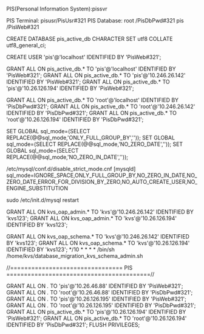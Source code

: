 PIS(Personal Information System):pissvr

PIS Terminal: 
pisusr/PisUsr#321
PIS Database:
root /PisDbPwd#321
pis  /PisWeb#321


CREATE DATABASE pis_active_db CHARACTER SET utf8 COLLATE utf8_general_ci;

CREATE USER 'pis'@'localhost' IDENTIFIED BY 'PisWeb#321';

GRANT ALL ON pis_active_db.* TO 'pis'@'localhost' IDENTIFIED BY 'PisWeb#321';
GRANT ALL ON pis_active_db.* TO 'pis'@'10.246.26.142' IDENTIFIED BY 'PisWeb#321';
GRANT ALL ON pis_active_db.* TO 'pis'@'10.26.126.194' IDENTIFIED BY 'PisWeb#321';

GRANT ALL ON pis_active_db.* TO 'root'@'localhost' IDENTIFIED BY 'PisDbPwd#321';
GRANT ALL ON pis_active_db.* TO 'root'@'10.246.26.142' IDENTIFIED BY 'PisDbPwd#321';
GRANT ALL ON pis_active_db.* TO 'root'@'10.26.126.194' IDENTIFIED BY 'PisDbPwd#321';

SET GLOBAL sql_mode=(SELECT REPLACE(@@sql_mode,'ONLY_FULL_GROUP_BY',''));
SET GLOBAL sql_mode=(SELECT REPLACE(@@sql_mode,'NO_ZERO_DATE',''));
SET GLOBAL sql_mode=(SELECT REPLACE(@@sql_mode,'NO_ZERO_IN_DATE',''));

/etc/mysql/conf.d/disable_strict_mode.cnf
[mysqld]
sql_mode=IGNORE_SPACE,ONLY_FULL_GROUP_BY,NO_ZERO_IN_DATE,NO_ZERO_DATE,ERROR_FOR_DIVISION_BY_ZERO,NO_AUTO_CREATE_USER,NO_ENGINE_SUBSTITUTION


sudo /etc/init.d/mysql restart




GRANT ALL ON kvs_oap_admin.* TO 'kvs'@'10.246.26.142' IDENTIFIED BY 'kvs123';
GRANT ALL ON kvs_oap_admin.* TO 'kvs'@'10.26.126.194' IDENTIFIED BY 'kvs123';

GRANT ALL ON kvs_oap_schema.* TO 'kvs'@'10.246.26.142' IDENTIFIED BY 'kvs123';
GRANT ALL ON kvs_oap_schema.* TO 'kvs'@'10.26.126.194' IDENTIFIED BY 'kvs123';
*/10 * * * * /bin/sh /home/kvs/database_migration_kvs_schema_admin.sh


//================================ PIS =========================================//

GRANT ALL ON *.* TO 'pis'@'10.26.46.88' IDENTIFIED BY 'PisWeb#321';
GRANT ALL ON *.* TO 'root'@'10.26.46.88' IDENTIFIED BY 'PisDbPwd#321';
GRANT ALL ON *.* TO 'pis'@'10.26.126.195' IDENTIFIED BY 'PisWeb#321';
GRANT ALL ON *.* TO 'root'@'10.26.126.195' IDENTIFIED BY 'PisDbPwd#321';
GRANT ALL ON pis_active_db.* TO 'pis'@'10.26.126.194' IDENTIFIED BY 'PisWeb#321';
GRANT ALL ON pis_active_db.* TO 'root'@'10.26.126.194' IDENTIFIED BY 'PisDbPwd#321';
FLUSH PRIVILEGES;


